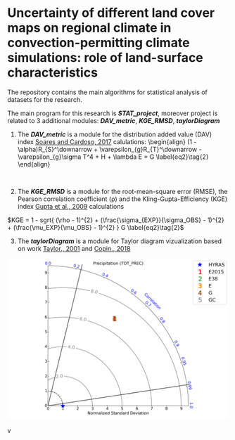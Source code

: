 # Uncertainty of different land cover maps on regional climate in convection-permitting climate simulations: role of land-surface characteristics

The repository contains the main algorithms for statistical analysis of datasets for the research.

The main program for this research is ***STAT_project***, moreover project is related to 3 additional modules: ***DAV_metric***, ***KGE_RMSD***, ***taylorDiagram***



1. The ***DAV_metric*** is a module for the distribution added value (DAV) index [Soares and Cardoso, 2017][1] calulations:
\begin{align}
    (1 - \alpha)R_{S}^\downarrow + \varepsilon_{g}R_{T}^\downarrow - \varepsilon_{g}\sigma T^4 + H + \lambda E = G \label{eq2}\tag{2}
\end{align}
<br>
  
2. The ***KGE_RMSD*** is a module for the root-mean-square error (RMSE), the Pearson correlation coefficient (ρ) and the Kling-Gupta-Efficiency (KGE) index [Gupta et al., 2009][2] calculations  


$KGE = 1 - sgrt{ (\rho - 1)^{2} + (\frac{\sigma_{EXP}}{\sigma_OBS} - 1)^{2} + (\frac{\mu_EXP}{\mu_OBS} - 1)^{2} } G \label{eq2}\tag{2}$


3. The ***taylorDiagram*** is a module for Taylor diagram vizualization based on work [Taylor., 2001][3] and [Copin., 2018][4]

![taylorDiagram](https://github.com/EvgenyChur/LU_stat_system/blob/main/taylor_diagram.png?raw=true)




v






[1]: https://doi.org/10.1002/joc.5261
[2]: https://doi.org/10.1016/j.jhydrol.2009.08.003 
[3]: https://doi.org/10.1029/2000JD900719
[4]: https://gist.github.com/ycopin/3342888
